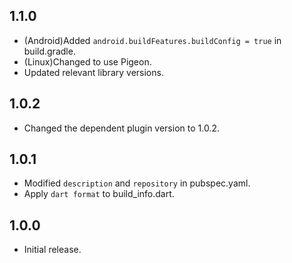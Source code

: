 ## 1.1.0

- (Android)Added `android.buildFeatures.buildConfig = true` in build.gradle.
- (Linux)Changed to use Pigeon.
- Updated relevant library versions.

## 1.0.2

- Changed the dependent plugin version to 1.0.2.

## 1.0.1

- Modified `description` and `repository` in pubspec.yaml.
- Apply `dart format` to build_info.dart.

## 1.0.0

- Initial release.
